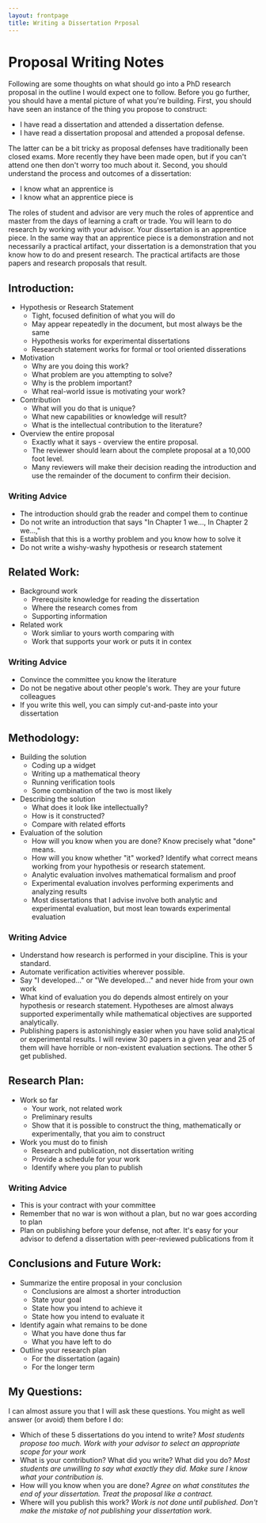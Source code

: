 ```yaml
---
layout: frontpage
title: Writing a Dissertation Prposal
---
```


# Proposal Writing Notes

Following are some thoughts on what should go into a PhD research
proposal in the outline I would expect one to follow.  Before you go
further, you  should have a mental picture of what you're building.
First, you should have seen an instance of the thing you propose to
construct: 

- I have read a dissertation and attended a dissertation defense.
- I have read a dissertation proposal and attended a proposal defense.

The latter can be a bit tricky as proposal defenses have traditionally
been closed exams.  More recently they have been made open, but if you
can't attend one then don't worry too much about it. Second, you
should understand the process and outcomes of a dissertation:

- I know what an apprentice is
- I know what an apprentice piece is

The roles of student and advisor are very much the roles of apprentice
and master from the days of learning a craft or trade.  You will learn
to do research by working with your advisor.  Your dissertation is an
apprentice piece.  In the same way that an apprentice piece is a
demonstration and not necessarily a practical artifact, your
dissertation is a demonstration that you know how to do and present
research.  The practical artifacts are those papers and research
proposals that result.

## Introduction:
* Hypothesis or Research Statement
  * Tight, focused definition of what you will do
  * May appear repeatedly in the document, but most always be the same
  * Hypothesis works for experimental dissertations
  * Research statement works for formal or tool oriented disserations
* Motivation
  * Why are you doing this work?
  * What problem are you attempting to solve?
  * Why is the problem important?
  * What real-world issue is motivating your work?
* Contribution
  * What will you do that is unique?
  * What new capabilities or knowledge will result?
  * What is the intellectual contribution to the literature?
* Overview the entire proposal
  * Exactly what it says - overview the entire proposal.
  * The reviewer should learn about the complete proposal at a 10,000
    foot level. 
  * Many reviewers will make their decision reading the introduction
	and use the remainder of the document to confirm their decision.
  
### Writing Advice
  * The introduction should grab the reader and compel them to continue
  * Do not write an introduction that says "In Chapter 1 we..., In
    Chapter 2 we...,"
  * Establish that this is a worthy problem and you know how to solve it
  * Do not write a wishy-washy hypothesis or research statement

## Related Work:
* Background work
  * Prerequisite knowledge for reading the dissertation
  * Where the research comes from
  * Supporting information
* Related work
  * Work simliar to yours worth comparing with
  * Work that supports your work or puts it in contex
  
### Writing Advice
  * Convince the committee you know the literature
  * Do not be negative about other people's work.  They are your
    future colleagues
  * If you write this well, you can simply cut-and-paste into
    your dissertation
		
## Methodology:
* Building the solution
  * Coding up a widget
  * Writing up a mathematical theory
  * Running verification tools
  * Some combination of the two is most likely
* Describing the solution
  * What does it look like intellectually?
  * How is it constructed?
  * Compare with related efforts
* Evaluation of the solution
  * How will you know when you are done?  Know precisely what "done" means.
  * How will you know whether "it" worked? Identify what correct means
    working from your hypothesis or research statement.
  * Analytic evaluation involves mathematical formalism and proof
  * Experimental evaluation involves performing experiments and
    analyzing results 
  * Most dissertations that I advise involve both analytic and
    experimental evaluation, but most lean towards experimental
	evaluation
	
### Writing Advice
* Understand how research is performed in your discipline.  This is
  your standard. 
* Automate verification activities wherever possible.
* Say "I developed..." or "We developed..." and never hide from your own work
* What kind of evaluation you do depends almost entirely on your
  hypothesis or research statement.  Hypotheses are almost always
  supported experimentally while mathematical objectives are supported
  analytically. 
* Publishing papers is astonishingly easier when you have solid
  analytical or experimental results.  I will review 30 papers in a
  given year and 25 of them will have horrible or non-existent
  evaluation sections.  The other 5 get published. 

## Research Plan:
* Work so far
  * Your work, not related work
  * Preliminary results
  * Show that it is possible to construct the thing, mathematically or
    experimentally, that you aim to construct 
* Work you must do to finish
  * Research and publication, not dissertation writing
  * Provide a schedule for your work
  * Identify where you plan to publish

### Writing Advice
  *  This is your contract with your committee
  * Remember that no war is won without a plan, but no war goes
    according to plan 
  * Plan on publishing before your defense, not after.  It's easy for
	your advisor to defend a dissertation with peer-reviewed
	publications from it
  
## Conclusions and Future Work:
* Summarize the entire proposal in your conclusion
  * Conclusions are almost a shorter introduction
  * State your goal
  * State how you intend to achieve it
  * State how you intend to evaluate it
* Identify again what remains to be done
  * What you have done thus far
  * What you have left to do
* Outline your research plan
  * For the dissertation (again)
  * For the longer term

## My Questions:

I can almost assure you that I will ask these questions.  You might as
well answer (or avoid) them before I do:

* Which of these 5 dissertations do you intend to write?  _Most
  students propose too much.  Work with your advisor to select an
  appropriate scope for your work_
* What is your contribution?  What did you write? What did you do?
  _Most students are unwilling to say what exactly they did.  Make
  sure I know what your contribution is._
* How will you know when you are done?  _Agree on what constitutes the
  end of your dissertation.  Treat the proposal like a contract._ 
* Where will you publish this work?   _Work is not done until published.  Don't make the mistake of not publishing your dissertation work._

